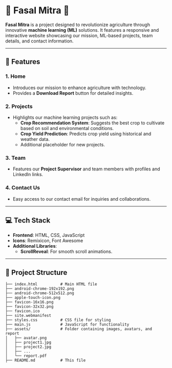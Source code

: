 # 🌾 Fasal Mitra 🌟

**Fasal Mitra** is a project designed to revolutionize agriculture through innovative **machine learning (ML)** solutions. It features a responsive and interactive website showcasing our mission, ML-based projects, team details, and contact information. 

---

## 🚀 Features
### 1. **Home**  
- Introduces our mission to enhance agriculture with technology.  
- Provides a **Download Report** button for detailed insights.

### 2. **Projects**  
- Highlights our machine learning projects such as:
  - **Crop Recommendation System**: Suggests the best crop to cultivate based on soil and environmental conditions.
  - **Crop Yield Prediction**: Predicts crop yield using historical and weather data.
  - Additional placeholder for new projects.

### 3. **Team**  
- Features our **Project Supervisor** and team members with profiles and LinkedIn links.

### 4. **Contact Us**  
- Easy access to our contact email for inquiries and collaborations.

---

## 💻 Tech Stack
- **Frontend**: HTML, CSS, JavaScript  
- **Icons**: Remixicon, Font Awesome  
- **Additional Libraries**:
  - **ScrollReveal**: For smooth scroll animations.

---

## 📂 Project Structure
```plaintext
├── index.html          # Main HTML file           
├── android-chrome-192x192.png
├── android-chrome-512x512.png
├── apple-touch-icon.png
├── favicon-16x16.png
├── favicon-32x32.png
├── favicon.ico
├── site.webmanifest
├── styles.css          # CSS file for styling
├── main.js             # JavaScript for functionality
├── assets/             # Folder containing images, avatars, and report
│   ├── avatar.png
│   ├── project1.jpg
│   ├── project2.jpg
│   ├── ...
│   └── report.pdf
├── README.md           # This file




